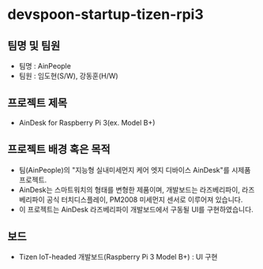 # devspoon-startup-tizen-rpi3
## 팀명 및 팀원
* 팀명 : AinPeople
* 팀원 : 임도현(S/W), 강동훈(H/W)

## 프로젝트 제목
* AinDesk for Raspberry Pi 3(ex. Model B+)

## 프로젝트 배경 혹은 목적
* 팀(AinPeople)의 "지능형 실내미세먼지 케어 엣지 디바이스 AinDesk"를 시제품 프로젝트.
* AinDesk는 스마트워치의 형태를 변형한 제품이며, 개발보드는 라즈베리파이, 라즈베리파이 공식 터치디스플레이, PM2008 미세먼지 센서로 이루어져 있습니다.
* 이 프로젝트는 AinDesk 라즈베리파이 개발보드에서 구동될 UI를 구현하였습니다.

## 보드
* Tizen IoT-headed 개발보드(Raspberry Pi 3 Model B+) : UI 구현

